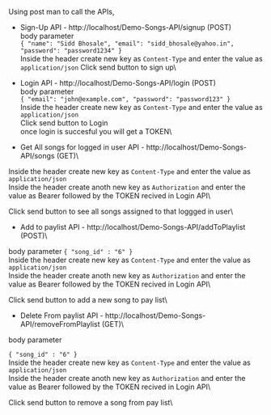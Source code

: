 Using post man to call the APIs,

- Sign-Up API -  http://localhost/Demo-Songs-API/signup (POST)\
body parameter\
`{
    "name": "Sidd Bhosale",
    "email": "sidd_bhosale@yahoo.in",
    "password": "password1234"
}`
\
Inside the header create new key as `Content-Type` and enter the value as `application/json`
Click send button to sign up\

- Login API - http://localhost/Demo-Songs-API/login (POST)\
body parameter\
`{
    "email": "john@example.com",
    "password": "password123"
}`
\
Inside the header create new key as `Content-Type` and enter the value as `application/json`\
Click send button to Login\
once login is succesful you will get a TOKEN\

- Get All songs for logged in user API - http://localhost/Demo-Songs-API/songs (GET)\

Inside the header create new key as `Content-Type` and enter the value as `application/json`\
Inside the header create anoth new key as `Authorization` and enter the value as Bearer followed by the TOKEN recived in Login API\


Click send button to see all songs assigned to that loggged in user\

- Add to paylist API - http://localhost/Demo-Songs-API/addToPlaylist (POST)\

body parameter
`{
    "song_id" : "6"
}`
\
Inside the header create new key as `Content-Type` and enter the value as `application/json`\
Inside the header create anoth new key as `Authorization` and enter the value as Bearer followed by the TOKEN recived in Login API\

Click send button to add a new song to pay list\

- Delete From paylist API - http://localhost/Demo-Songs-API/removeFromPlaylist (GET)\

body parameter

`{
    "song_id" : "6"
}`
\
Inside the header create new key as `Content-Type` and enter the value as `application/json`\
Inside the header create anoth new key as `Authorization` and enter the value as Bearer followed by the TOKEN recived in Login API\

Click send button to remove a song from pay list\